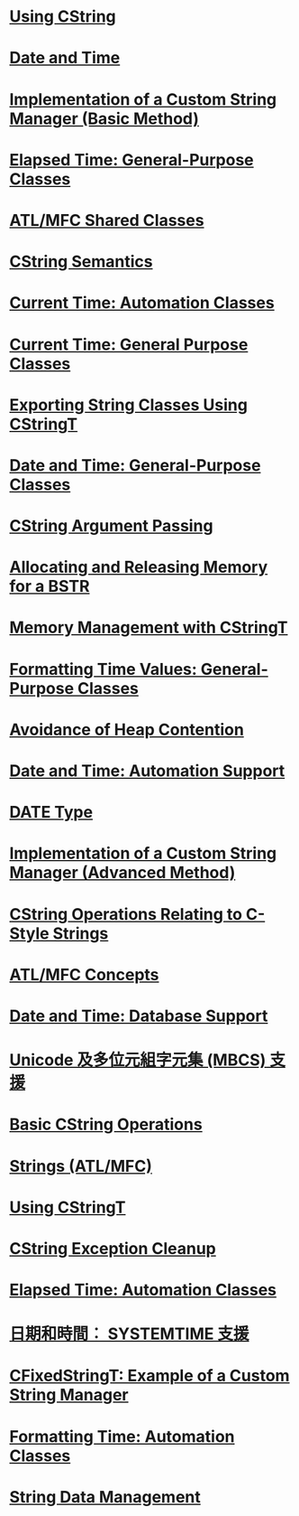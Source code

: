 # [Using CString](using-cstring.md)
# [Date and Time](date-and-time.md)
# [Implementation of a Custom String Manager (Basic Method)](implementation-of-a-custom-string-manager-basic-method.md)
# [Elapsed Time: General-Purpose Classes](elapsed-time-general-purpose-classes.md)
# [ATL/MFC Shared Classes](atl-mfc-shared-classes.md)
# [CString Semantics](cstring-semantics.md)
# [Current Time: Automation Classes](current-time-automation-classes.md)
# [Current Time: General Purpose Classes](current-time-general-purpose-classes.md)
# [Exporting String Classes Using CStringT](exporting-string-classes-using-cstringt.md)
# [Date and Time: General-Purpose Classes](date-and-time-general-purpose-classes.md)
# [CString Argument Passing](cstring-argument-passing.md)
# [Allocating and Releasing Memory for a BSTR](allocating-and-releasing-memory-for-a-bstr.md)
# [Memory Management with CStringT](memory-management-with-cstringt.md)
# [Formatting Time Values: General-Purpose Classes](formatting-time-values-general-purpose-classes.md)
# [Avoidance of Heap Contention](avoidance-of-heap-contention.md)
# [Date and Time: Automation Support](date-and-time-automation-support.md)
# [DATE Type](date-type.md)
# [Implementation of a Custom String Manager (Advanced Method)](implementation-of-a-custom-string-manager-advanced-method.md)
# [CString Operations Relating to C-Style Strings](cstring-operations-relating-to-c-style-strings.md)
# [ATL/MFC Concepts](atl-mfc-concepts.md)
# [Date and Time: Database Support](date-and-time-database-support.md)
# [Unicode 及多位元組字元集 (MBCS) 支援](unicode-and-multibyte-character-set-mbcs-support.md)
# [Basic CString Operations](basic-cstring-operations.md)
# [Strings (ATL/MFC)](strings-atl-mfc.md)
# [Using CStringT](using-cstringt.md)
# [CString Exception Cleanup](cstring-exception-cleanup.md)
# [Elapsed Time: Automation Classes](elapsed-time-automation-classes.md)
# [日期和時間︰ SYSTEMTIME 支援](date-and-time-systemtime-support.md)
# [CFixedStringT: Example of a Custom String Manager](cfixedstringt-example-of-a-custom-string-manager.md)
# [Formatting Time: Automation Classes](formatting-time-automation-classes.md)
# [String Data Management](string-data-management.md)
